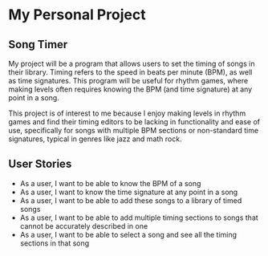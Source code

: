 # My Personal Project

## Song Timer

My project will be a program that allows users 
to set the timing of songs in their library. 
Timing refers to the speed in beats per minute (BPM), as well as time signatures. 
This program
will be useful for rhythm games, where making levels often
requires knowing the BPM (and time signature) at any point in a song.

This project is of interest to me because I enjoy making levels in rhythm games
and find their timing editors to be lacking in functionality and ease of use,
specifically for songs with multiple BPM sections or non-standard
time signatures, typical in genres like jazz and math rock.



## User Stories
- As a user, I want to be able to know the BPM of a song
- As a user, I want to know the time signature at any point in a song
- As a user, I want to be able to add these songs to a 
library of timed songs
- As a user, I want to be able to add multiple timing sections
to songs that cannot be accurately described in one
- As a user, I want to be able to select a song and see
all the timing sections in that song